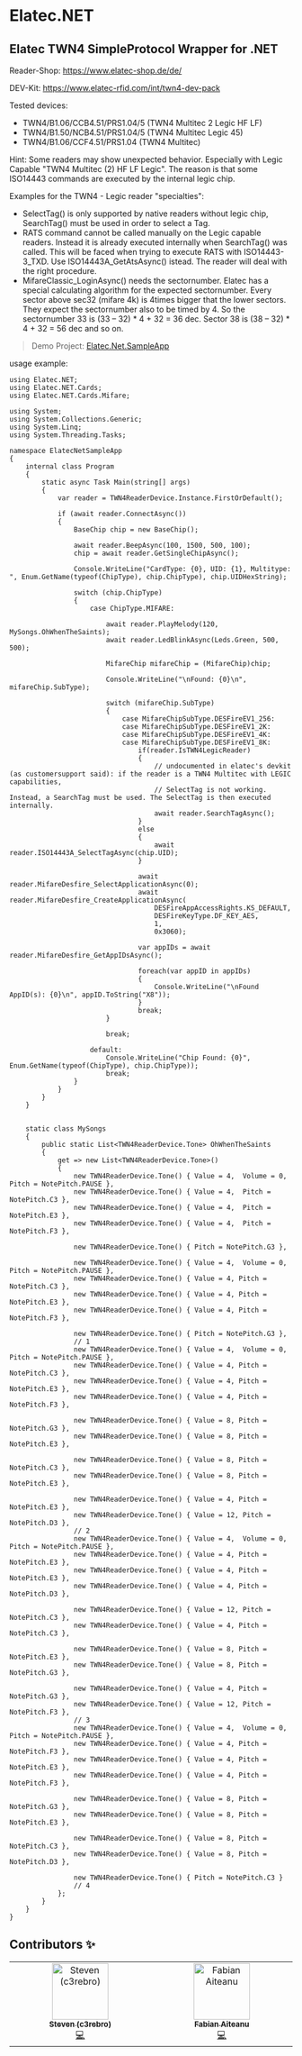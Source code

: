 ﻿# Elatec.NET
 Elatec TWN4 SimpleProtocol Wrapper for .NET
-
Reader-Shop: https://www.elatec-shop.de/de/

DEV-Kit: https://www.elatec-rfid.com/int/twn4-dev-pack

Tested devices:
* TWN4/B1.06/CCB4.51/PRS1.04/5 (TWN4 Multitec 2 Legic HF LF)
* TWN4/B1.50/NCB4.51/PRS1.04/5 (TWN4 Multitec Legic 45)
* TWN4/B1.06/CCF4.51/PRS1.04   (TWN4 Multitec)
  
Hint: Some readers may show unexpected behavior. Especially with Legic Capable "TWN4 Multitec (2) HF LF Legic". The reason is that some ISO14443 commands are executed by the internal legic chip.

Examples for the TWN4 - Legic reader "specialties":
* SelectTag() is only supported by native readers without legic chip, SearchTag() must be used in order to select a Tag.
* RATS command cannot be called manually on the Legic capable readers. Instead it is already executed internally when SearchTag() was called. This will be faced when trying to execute RATS with ISO14443-3_TXD. Use ISO14443A_GetAtsAsync() istead. The reader will deal with the right procedure.
* MifareClassic_LoginAsync() needs the sectornumber. Elatec has a special calculating algorithm for the expected sectornumber. Every sector above sec32 (mifare 4k) is 4times bigger that the lower sectors. They expect the sectornumber also to be timed by 4. So the sectornumber 33 is (33 – 32) * 4 + 32 = 36 dec. Sector 38 is (38 – 32) * 4 + 32 = 56 dec and so on.

> Demo Project: [Elatec.Net.SampleApp](https://github.com/c3rebro/Elatec.Net.SampleApp)

usage example:

    using Elatec.NET;
    using Elatec.NET.Cards;
    using Elatec.NET.Cards.Mifare;

    using System;
    using System.Collections.Generic;
    using System.Linq;
    using System.Threading.Tasks;

    namespace ElatecNetSampleApp
    {  
        internal class Program
        {
            static async Task Main(string[] args)
            {
                var reader = TWN4ReaderDevice.Instance.FirstOrDefault();

                if (await reader.ConnectAsync())
                {
                    BaseChip chip = new BaseChip();

                    await reader.BeepAsync(100, 1500, 500, 100);
                    chip = await reader.GetSingleChipAsync();

                    Console.WriteLine("CardType: {0}, UID: {1}, Multitype: ", Enum.GetName(typeof(ChipType), chip.ChipType), chip.UIDHexString);

                    switch (chip.ChipType)
                    {
                        case ChipType.MIFARE:

                            await reader.PlayMelody(120, MySongs.OhWhenTheSaints);
                            await reader.LedBlinkAsync(Leds.Green, 500, 500);

                            MifareChip mifareChip = (MifareChip)chip;

                            Console.WriteLine("\nFound: {0}\n", mifareChip.SubType);

                            switch (mifareChip.SubType)
                            {
                                case MifareChipSubType.DESFireEV1_256:
                                case MifareChipSubType.DESFireEV1_2K:
                                case MifareChipSubType.DESFireEV1_4K:
                                case MifareChipSubType.DESFireEV1_8K:
                                    if(reader.IsTWN4LegicReader)
                                    {
                                        // undocumented in elatec's devkit (as customersupport said): if the reader is a TWN4 Multitec with LEGIC capabilities,
                                        // SelectTag is not working. Instead, a SearchTag must be used. The SelectTag is then executed internally.
                                        await reader.SearchTagAsync();
                                    }
                                    else
                                    {
                                        await reader.ISO14443A_SelectTagAsync(chip.UID);
                                    }

                                    await reader.MifareDesfire_SelectApplicationAsync(0);
                                    await reader.MifareDesfire_CreateApplicationAsync(
                                        DESFireAppAccessRights.KS_DEFAULT,
                                        DESFireKeyType.DF_KEY_AES,
                                        1,
                                        0x3060);

                                    var appIDs = await reader.MifareDesfire_GetAppIDsAsync();

                                    foreach(var appID in appIDs)
                                    {
                                        Console.WriteLine("\nFound AppID(s): {0}\n", appID.ToString("X8"));
                                    }
                                    break;
                            }

                            break;

                        default:
                            Console.WriteLine("Chip Found: {0}", Enum.GetName(typeof(ChipType), chip.ChipType));
                            break;
                    }
                }  
            }
        }


        static class MySongs
        {
            public static List<TWN4ReaderDevice.Tone> OhWhenTheSaints
            {
                get => new List<TWN4ReaderDevice.Tone>()
                {
                    new TWN4ReaderDevice.Tone() { Value = 4,  Volume = 0, Pitch = NotePitch.PAUSE },
                    new TWN4ReaderDevice.Tone() { Value = 4,  Pitch = NotePitch.C3 },
                    new TWN4ReaderDevice.Tone() { Value = 4,  Pitch = NotePitch.E3 },
                    new TWN4ReaderDevice.Tone() { Value = 4,  Pitch = NotePitch.F3 },

                    new TWN4ReaderDevice.Tone() { Pitch = NotePitch.G3 },

                    new TWN4ReaderDevice.Tone() { Value = 4,  Volume = 0, Pitch = NotePitch.PAUSE },
                    new TWN4ReaderDevice.Tone() { Value = 4, Pitch = NotePitch.C3 },
                    new TWN4ReaderDevice.Tone() { Value = 4, Pitch = NotePitch.E3 },
                    new TWN4ReaderDevice.Tone() { Value = 4, Pitch = NotePitch.F3 },

                    new TWN4ReaderDevice.Tone() { Pitch = NotePitch.G3 },
                    // 1
                    new TWN4ReaderDevice.Tone() { Value = 4,  Volume = 0, Pitch = NotePitch.PAUSE },
                    new TWN4ReaderDevice.Tone() { Value = 4, Pitch = NotePitch.C3 },
                    new TWN4ReaderDevice.Tone() { Value = 4, Pitch = NotePitch.E3 },
                    new TWN4ReaderDevice.Tone() { Value = 4, Pitch = NotePitch.F3 },

                    new TWN4ReaderDevice.Tone() { Value = 8, Pitch = NotePitch.G3 },
                    new TWN4ReaderDevice.Tone() { Value = 8, Pitch = NotePitch.E3 },

                    new TWN4ReaderDevice.Tone() { Value = 8, Pitch = NotePitch.C3 },
                    new TWN4ReaderDevice.Tone() { Value = 8, Pitch = NotePitch.E3 },

                    new TWN4ReaderDevice.Tone() { Value = 4, Pitch = NotePitch.E3 },
                    new TWN4ReaderDevice.Tone() { Value = 12, Pitch = NotePitch.D3 },
                    // 2
                    new TWN4ReaderDevice.Tone() { Value = 4,  Volume = 0, Pitch = NotePitch.PAUSE },
                    new TWN4ReaderDevice.Tone() { Value = 4, Pitch = NotePitch.E3 },
                    new TWN4ReaderDevice.Tone() { Value = 4, Pitch = NotePitch.E3 },
                    new TWN4ReaderDevice.Tone() { Value = 4, Pitch = NotePitch.D3 },

                    new TWN4ReaderDevice.Tone() { Value = 12, Pitch = NotePitch.C3 },
                    new TWN4ReaderDevice.Tone() { Value = 4, Pitch = NotePitch.C3 },

                    new TWN4ReaderDevice.Tone() { Value = 8, Pitch = NotePitch.E3 },
                    new TWN4ReaderDevice.Tone() { Value = 8, Pitch = NotePitch.G3 },

                    new TWN4ReaderDevice.Tone() { Value = 4, Pitch = NotePitch.G3 },
                    new TWN4ReaderDevice.Tone() { Value = 12, Pitch = NotePitch.F3 },
                    // 3
                    new TWN4ReaderDevice.Tone() { Value = 4,  Volume = 0, Pitch = NotePitch.PAUSE },
                    new TWN4ReaderDevice.Tone() { Value = 4, Pitch = NotePitch.F3 },
                    new TWN4ReaderDevice.Tone() { Value = 4, Pitch = NotePitch.E3 },
                    new TWN4ReaderDevice.Tone() { Value = 4, Pitch = NotePitch.F3 },

                    new TWN4ReaderDevice.Tone() { Value = 8, Pitch = NotePitch.G3 },
                    new TWN4ReaderDevice.Tone() { Value = 8, Pitch = NotePitch.E3 },

                    new TWN4ReaderDevice.Tone() { Value = 8, Pitch = NotePitch.C3 },
                    new TWN4ReaderDevice.Tone() { Value = 8, Pitch = NotePitch.D3 },

                    new TWN4ReaderDevice.Tone() { Pitch = NotePitch.C3 }
                    // 4
                };
            }
        }
    }

## Contributors ✨

<!-- ALL-CONTRIBUTORS-LIST:START - Do not remove or modify this section -->
<!-- prettier-ignore-start -->
<!-- markdownlint-disable -->
<table>  
    <tbody>    
        <tr>      
            <td align="center" valign="top" width="14.28%">        
                <a href="https://github.com/c3rebro">
                    <img src="https://avatars.githubusercontent.com/u/5468524?v=4?s=100" width="100px;" alt="Steven (c3rebro)"/><br />        
                    <sub><b>Steven (c3rebro)</b></sub></a><br />        
                <a href="#code" title="Code">💻</a> 
            <td align="center" valign="top" width="14.28%">
                <a href="https://github.com/faiteanu">
                    <img src="https://avatars.githubusercontent.com/u/63024793?v=4?s=100" width="100px;" alt="Fabian Aiteanu"/><br />      
                    <sub><b>Fabian Aiteanu</b></sub></a><br />
                <a href="#code" title="Code">💻</a> 
        </tr>  
    </tbody>
</table>

<!-- markdownlint-restore -->
<!-- prettier-ignore-end -->

<!-- ALL-CONTRIBUTORS-LIST:END -->
